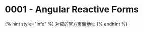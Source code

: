 # 0001 - Angular Reactive Forms

{% hint style="info" %}
对应的[官方页面地址](https://contributing.bitwarden.com/architecture/adr/reactive-forms)
{% endhint %}
